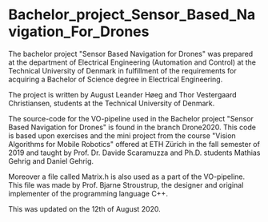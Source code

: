 # Bachelor_project_Sensor_Based_Navigation_For_Drones

The bachelor project "Sensor Based Navigation for Drones" was prepared at the department of Electrical Engineering (Automation and Control) at the Technical University of Denmark in fulfillment of the requirements for acquiring a Bachelor of Science degree in Electrical Engineering.

The project is written by August Leander Høeg and Thor Vestergaard Christiansen, students at the Technical University of Denmark.

The source-code for the VO-pipeline used in the Bachelor project "Sensor Based Navigation for Drones" is found in the branch Drone2020. This code is based upon exercises and the mini project from the course "Vision Algorithms for Mobile Robotics" offered at ETH Zürich in the fall semester of 2019 and taught by Prof. Dr. Davide Scaramuzza and Ph.D. students Mathias Gehrig and Daniel Gehrig.

Moreover a file called Matrix.h is also used as a part of the VO-pipeline. This file was made by Prof. Bjarne Stroustrup, the designer and original implementer of the programming language C++.

This was updated on the 12th of August 2020. 
